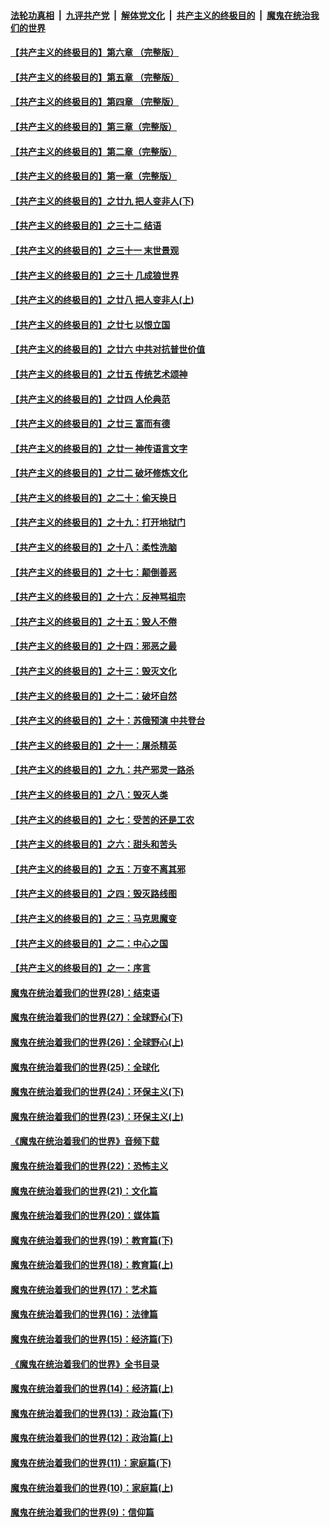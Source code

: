 ####  [法轮功真相](../../../../basic/blob/master/README.md?t=03071553) &nbsp;|&nbsp; [九评共产党](../../../../9ping.md/blob/master/README.md?t=03071553) &nbsp;|&nbsp; [解体党文化](../../../../jtdwh.md/blob/master/README.md?t=03071553)  &nbsp;|&nbsp; [共产主义的终极目的](../../../../gczydzjmd.md/blob/master/README.md?t=03071553) &nbsp;|&nbsp; [魔鬼在统治我们的世界](../../../../mgztzwmdsj.md/blob/master/README.md?t=03071553) 

#### [【共产主义的终极目的】第六章 （完整版）](../pages/nsc422/n11428913.md?t=03071553) 

#### [【共产主义的终极目的】第五章 （完整版）](../pages/nsc422/n11428912.md?t=03071553) 

#### [【共产主义的终极目的】第四章 （完整版）](../pages/nsc422/n11428907.md?t=03071553) 

#### [【共产主义的终极目的】第三章（完整版）](../pages/nsc422/n11428848.md?t=03071553) 

#### [【共产主义的终极目的】第二章（完整版）](../pages/nsc422/n11428831.md?t=03071553) 

#### [【共产主义的终极目的】第一章（完整版）](../pages/nsc422/n11417651.md?t=03071553) 

#### [【共产主义的终极目的】之廿九 把人变非人(下)](../pages/nsc422/n11344140.md?t=03071553) 

#### [【共产主义的终极目的】之三十二 结语](../pages/nsc422/n11360535.md?t=03071553) 

#### [【共产主义的终极目的】之三十一 末世景观](../pages/nsc422/n11351129.md?t=03071553) 

#### [【共产主义的终极目的】之三十 几成狼世界](../pages/nsc422/n11348280.md?t=03071553) 

#### [【共产主义的终极目的】之廿八 把人变非人(上)](../pages/nsc422/n11340492.md?t=03071553) 

#### [【共产主义的终极目的】之廿七 以恨立国](../pages/nsc422/n11336944.md?t=03071553) 

#### [【共产主义的终极目的】之廿六 中共对抗普世价值](../pages/nsc422/n11324785.md?t=03071553) 

#### [【共产主义的终极目的】之廿五 传统艺术颂神](../pages/nsc422/n11296396.md?t=03071553) 

#### [【共产主义的终极目的】之廿四 人伦典范](../pages/nsc422/n11296397.md?t=03071553) 

#### [【共产主义的终极目的】之廿三 富而有德](../pages/nsc422/n11283598.md?t=03071553) 

#### [【共产主义的终极目的】之廿一 神传语言文字](../pages/nsc422/n11263265.md?t=03071553) 

#### [【共产主义的终极目的】之廿二 破坏修炼文化](../pages/nsc422/n11245728.md?t=03071553) 

#### [【共产主义的终极目的】之二十：偷天换日](../pages/nsc422/n11238846.md?t=03071553) 

#### [【共产主义的终极目的】之十九：打开地狱门](../pages/nsc422/n11206376.md?t=03071553) 

#### [【共产主义的终极目的】之十八：柔性洗脑](../pages/nsc422/n11199994.md?t=03071553) 

#### [【共产主义的终极目的】之十七：颠倒善恶](../pages/nsc422/n11179782.md?t=03071553) 

#### [【共产主义的终极目的】之十六：反神骂祖宗](../pages/nsc422/n11166798.md?t=03071553) 

#### [【共产主义的终极目的】之十五：毁人不倦](../pages/nsc422/n11166792.md?t=03071553) 

#### [【共产主义的终极目的】之十四：邪恶之最](../pages/nsc422/n11150249.md?t=03071553) 

#### [【共产主义的终极目的】之十三：毁灭文化](../pages/nsc422/n11135227.md?t=03071553) 

#### [【共产主义的终极目的】之十二：破坏自然](../pages/nsc422/n11135214.md?t=03071553) 

#### [【共产主义的终极目的】之十：苏俄预演 中共登台](../pages/nsc422/n11118424.md?t=03071553) 

#### [【共产主义的终极目的】之十一：屠杀精英](../pages/nsc422/n11118442.md?t=03071553) 

#### [【共产主义的终极目的】之九：共产邪灵一路杀](../pages/nsc422/n11114139.md?t=03071553) 

#### [【共产主义的终极目的】之八：毁灭人类](../pages/nsc422/n11108503.md?t=03071553) 

#### [【共产主义的终极目的】之七：受苦的还是工农](../pages/nsc422/n11101809.md?t=03071553) 

#### [【共产主义的终极目的】之六：甜头和苦头](../pages/nsc422/n11096971.md?t=03071553) 

#### [【共产主义的终极目的】之五：万变不离其邪](../pages/nsc422/n11091285.md?t=03071553) 

#### [【共产主义的终极目的】之四：毁灭路线图](../pages/nsc422/n11086284.md?t=03071553) 

#### [【共产主义的终极目的】之三：马克思魔变](../pages/nsc422/n11061941.md?t=03071553) 

#### [【共产主义的终极目的】之二：中心之国](../pages/nsc422/n11047728.md?t=03071553) 

#### [【共产主义的终极目的】之一：序言](../pages/nsc422/n11086077.md?t=03071553) 

#### [魔鬼在统治着我们的世界(28)：结束语](../pages/nsc422/n10936246.md?t=03071553) 

#### [魔鬼在统治着我们的世界(27)：全球野心(下)](../pages/nsc422/n10928319.md?t=03071553) 

#### [魔鬼在统治着我们的世界(26)：全球野心(上)](../pages/nsc422/n10900318.md?t=03071553) 

#### [魔鬼在统治着我们的世界(25)：全球化](../pages/nsc422/n10788205.md?t=03071553) 

#### [魔鬼在统治着我们的世界(24)：环保主义(下)](../pages/nsc422/n10695307.md?t=03071553) 

#### [魔鬼在统治着我们的世界(23)：环保主义(上)](../pages/nsc422/n10688613.md?t=03071553) 

#### [《魔鬼在统治着我们的世界》音频下载](../pages/nsc422/n10635553.md?t=03071553) 

#### [魔鬼在统治着我们的世界(22)：恐怖主义](../pages/nsc422/n10614727.md?t=03071553) 

#### [魔鬼在统治着我们的世界(21)：文化篇](../pages/nsc422/n10597706.md?t=03071553) 

#### [魔鬼在统治着我们的世界(20)：媒体篇](../pages/nsc422/n10586579.md?t=03071553) 

#### [魔鬼在统治着我们的世界(19)：教育篇(下)](../pages/nsc422/n10564808.md?t=03071553) 

#### [魔鬼在统治着我们的世界(18)：教育篇(上)](../pages/nsc422/n10526970.md?t=03071553) 

#### [魔鬼在统治着我们的世界(17)：艺术篇](../pages/nsc422/n10499093.md?t=03071553) 

#### [魔鬼在统治着我们的世界(16)：法律篇](../pages/nsc422/n10485969.md?t=03071553) 

#### [魔鬼在统治着我们的世界(15)：经济篇(下)](../pages/nsc422/n10469975.md?t=03071553) 

#### [《魔鬼在统治着我们的世界》全书目录](../pages/nsc422/n10464261.md?t=03071553) 

#### [魔鬼在统治着我们的世界(14)：经济篇(上)](../pages/nsc422/n10457370.md?t=03071553) 

#### [魔鬼在统治着我们的世界(13)：政治篇(下)](../pages/nsc422/n10448270.md?t=03071553) 

#### [魔鬼在统治着我们的世界(12)：政治篇(上)](../pages/nsc422/n10444576.md?t=03071553) 

#### [魔鬼在统治着我们的世界(11)：家庭篇(下)](../pages/nsc422/n10440961.md?t=03071553) 

#### [魔鬼在统治着我们的世界(10)：家庭篇(上)](../pages/nsc422/n10435448.md?t=03071553) 

#### [魔鬼在统治着我们的世界(9)：信仰篇](../pages/nsc422/n10432159.md?t=03071553) 

